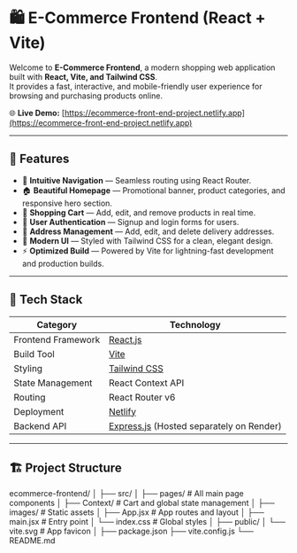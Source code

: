  # 🛍️ E-Commerce Frontend (React + Vite)

Welcome to **E-Commerce Frontend**, a modern shopping web application built with **React, Vite, and Tailwind CSS**.  
It provides a fast, interactive, and mobile-friendly user experience for browsing and purchasing products online.

🌐 **Live Demo:** [https://ecommerce-front-end-project.netlify.app](https://ecommerce-front-end-project.netlify.app)

---

## 🚀 Features

- 🧭 **Intuitive Navigation** — Seamless routing using React Router.  
- 🏠 **Beautiful Homepage** — Promotional banner, product categories, and responsive hero section.  
- 🛒 **Shopping Cart** — Add, edit, and remove products in real time.  
- 🔐 **User Authentication** — Signup and login forms for users.  
- 🏡 **Address Management** — Add, edit, and delete delivery addresses.  
- 🎨 **Modern UI** — Styled with Tailwind CSS for a clean, elegant design.  
- ⚡ **Optimized Build** — Powered by Vite for lightning-fast development and production builds.  

---

## 🧩 Tech Stack

| Category | Technology |
|-----------|-------------|
| Frontend Framework | [React.js](https://react.dev/) |
| Build Tool | [Vite](https://vitejs.dev/) |
| Styling | [Tailwind CSS](https://tailwindcss.com/) |
| State Management | React Context API |
| Routing | React Router v6 |
| Deployment | [Netlify](https://www.netlify.com/) |
| Backend API | [Express.js](https://expressjs.com/) (Hosted separately on Render) |

---

## 🏗️ Project Structure
ecommerce-frontend/
│
├── src/
│ ├── pages/ # All main page components
│ ├── Context/ # Cart and global state management
│ ├── images/ # Static assets
│ ├── App.jsx # App routes and layout
│ ├── main.jsx # Entry point
│ └── index.css # Global styles
│
├── public/
│ └── vite.svg # App favicon
│
├── package.json
├── vite.config.js
└── README.md
